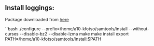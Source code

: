 Install loggings:
-----------------


 Package downloaded from [here](http://www.htslib.org/download/)
 
``bash
./configure --prefix=/home/a10-kfotso/samtools/install --without-curses --disable-bz2 --disable-lzma
make
make install
export PATH=/home/a10-kfotso/samtools/install:$PATH
```
